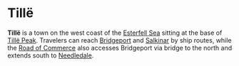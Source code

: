 # Tillë

**Tillë** is a town on the west coast of the [Esterfell Sea](../../../ch-4-esterfell-gazetteer/lenya/esterfell-sea/esterfell-sea.md) sitting at the base of [Tillë Peak](../../../ch-4-esterfell-gazetteer/lenya/attalya-mountains/tille-peak/tille-peak.md). Travelers can reach [Bridgeport](bridgeport/bridgeport.md) and [Salkinar](salkinar.md) by ship routes, while the [Road of Commerce](road-of-commerce.md) also accesses Bridgeport via bridge to the north and extends south to [Needledale](needledale.md).
